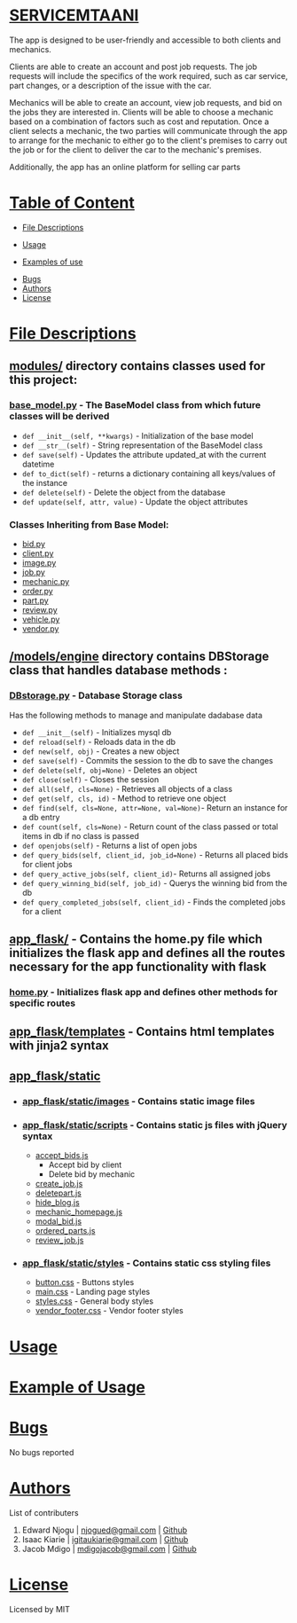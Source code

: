 # [SERVICEMTAANI](/README.md)

The app is designed to be user-friendly and accessible to both clients and mechanics.

Clients are able to create an account and post job requests. The job requests will include the specifics of the work required, such as car service, part changes, or a description of the issue with the car.

Mechanics will be able to create an account, view job requests, and bid on the jobs they are interested in. Clients will be able to choose a mechanic based on a combination of factors such as cost and reputation. Once a client selects a mechanic, the two parties will communicate through the app to arrange for the mechanic to either go to the client's premises to carry out the job or for the client to deliver the car to the mechanic's premises.

Additionally, the app has an online platform for selling car parts


# [Table of Content](#table-of-content)
- [File Descriptions](#file-descriptions)
* [Usage](#usage)
- [Examples of use](#example-of-usage)
* [Bugs](#bugs)
* [Authors](#authors)
* [License](#licence)

# [File Descriptions](#file-descriptions)
## [modules/](/models/) directory contains classes used for this project:
### [base_model.py]() - The BaseModel class from which future classes will be derived

- `def __init__(self, **kwargs)` - Initialization of the base model
- `def __str__(self)` - String representation of the BaseModel class
- `def save(self)` - Updates the attribute updated_at with the current datetime
- `def to_dict(self)` - returns a dictionary containing all keys/values of the instance
- `def delete(self)` - Delete the object from the database
- `def update(self, attr, value)` - Update the object attributes

### Classes Inheriting from Base Model:
- [bid.py](/models/bid.py)
- [client.py](/models/client.py)
- [image.py](/models/image.py)
- [job.py](/models/job.py)
- [mechanic.py](/models/mechanic.py)
- [order.py](/models/order.py)
- [part.py](/models/part.py)
- [review.py](/models/review.py)
- [vehicle.py](/models/vehicle.py)
- [vendor.py](/models/vendor.py)

## [/models/engine](/models/engine/) directory contains DBStorage class that handles database methods  :
### [DBstorage.py](/models/engine/dbstorage.py) - Database Storage class
Has the following methods to manage and manipulate dadabase data
- `def __init__(self)` - Initializes mysql db
- `def reload(self)` - Reloads data in the db
- `def new(self, obj)` - Creates a new object
- `def save(self)` - Commits the session to the db to save the changes
- `def delete(self, obj=None)` - Deletes an object
- `def close(self)` - Closes the session
- `def all(self, cls=None)` - Retrieves all objects of a class
- `def get(self, cls, id)` - Method to retrieve one object
- `def find(self, cls=None, attr=None, val=None)`- Return an instance for a db entry
- `def count(self, cls=None)` -
        Return count of the class passed or
        total items in db if no class is passed
- `def openjobs(self)` - Returns a list of open jobs
- `def query_bids(self, client_id, job_id=None)` - Returns all placed bids for client jobs
- `def query_active_jobs(self, client_id)`- Returns all assigned jobs
- `def query_winning_bid(self, job_id)` - Querys the winning bid from the db
- `def query_completed_jobs(self, client_id)` - Finds the completed jobs for a client

## [app_flask/](/app_flask/) - Contains the home.py file which initializes the flask app and defines all the routes necessary for the app functionality with flask
### [home.py](/app_flask/home.py) - Initializes flask app and defines other methods for specific routes
## [app_flask/templates](/app_flask/templates/) - Contains html templates with jinja2 syntax
## [app_flask/static](/app_flask/static/)
- ### [app_flask/static/images](/app_flask/static/images) - Contains static image files
- ### [app_flask/static/scripts](/app_flask/static/scripts) - Contains static js files with jQuery syntax
    - [accept_bids.js](app_flask/static/scripts/accept_bids.js)
        - Accept bid by client
        - Delete bid by mechanic
    - [create_job.js](app_flask/static/scripts/create_job.js)
    - [deletepart.js](app_flask/static/scripts/deletepart.js)
    - [hide_blog.js](app_flask/static/scripts/hide_blog.js)
    - [mechanic_homepage.js](app_flask/static/scripts/mechanic_homepage.js)
    - [modal_bid.js](app_flask/static/scripts/modal_bid.js)
    - [ordered_parts.js](app_flask/static/scripts/ordered_parts.js)
    - [review_job.js](app_flask/static/scripts/review_job.js)
- ### [app_flask/static/styles](/app_flask/static/styles) - Contains static css styling files
    - [button.css](/app_flask/static/styles/button.css) - Buttons styles
    - [main.css](/app_flask/static/styles/main.css) - Landing page styles
    - [styles.css](/app_flask/static/styles/styles.css) - General body styles
    - [vendor_footer.css](/app_flask/static/styles/vendor_footer.css) - Vendor footer styles





# [Usage]()
# [Example of Usage]()
# [Bugs](#bugs)
No bugs reported

# [Authors](/AUTHORS)
List of contributers
1. Edward Njogu | <njogued@gmail.com> | [Github](https://github.com/njogued)
2. Isaac Kiarie | <igitaukiarie@gmail.com> | [Github](https://github.com/GKiarie)
3. Jacob Mdigo | <mdigojacob@gmail.com> | [Github](https://github.com/Mdigo12)
# [License](/LICENSE)
Licensed by MIT










